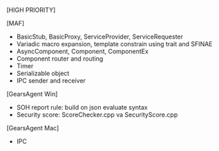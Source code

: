 [HIGH PRIORITY]

[MAF]
- BasicStub, BasicProxy, ServiceProvider, ServiceRequester
- Variadic macro expansion, template constrain using trait and SFINAE
- AsyncComponent, Component, ComponentEx
- Component router and routing
- Timer
- Serializable object
- IPC sender and receiver

[GearsAgent Win]
- SOH report rule: build on json evaluate syntax
- Security score: ScoreChecker.cpp va SecurityScore.cpp

[GearsAgent Mac]
- IPC